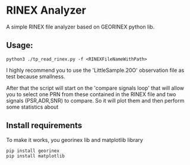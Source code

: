 # RINEX Analyzer

A simple RINEX file analyzer based on GEORINEX python lib.

## Usage:

```
python3 ./tp_read_rinex.py -f <RINEXFileNameWithPath>
```

I highly recommend you to use the 'LittleSample.20O' observation file as test because smallness.

After that the script will start on the 'compare signals loop' that will allow you to select one PRN from these contained in the RINEX file and two signals (PSR,ADR,SNR) to compare. So it will plot them and then perform some statistics about

## Install requirements
To make it works, you georinex lib and matplotlib library

```
pip install georinex
pip install matplotlib
```